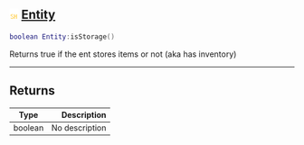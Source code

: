 ## ![shared](.gitbook/assets/shared.png) [Entity](home/Entity)



```lua
boolean Entity:isStorage()
```

Returns true if the ent stores items or not (aka has inventory)


------
## Returns

| Type   | Description |
| ------ | ----------: |
| boolean | No description |

